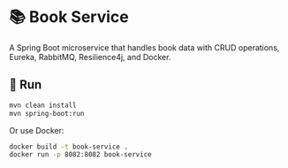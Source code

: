 # 📚 Book Service

A Spring Boot microservice that handles book data with CRUD operations, Eureka, RabbitMQ, Resilience4j, and Docker.

## 🚀 Run

```bash
mvn clean install
mvn spring-boot:run
```

Or use Docker:

```bash
docker build -t book-service .
docker run -p 8082:8082 book-service
```